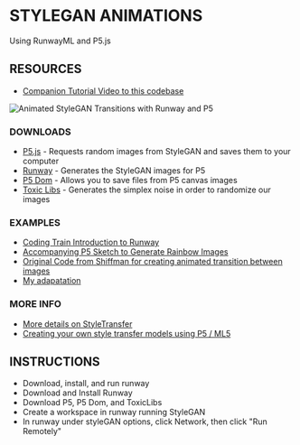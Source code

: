 # STYLEGAN ANIMATIONS
Using RunwayML and P5.js

## RESOURCES

* [Companion Tutorial Video to this codebase](https://youtu.be/a9lVZ2eGheE)

![Animated StyleGAN Transitions with Runway and P5](https://prototypes.mikeheavers.com/transfer/stylegan-transitions.gif)


### DOWNLOADS
* [P5.js](http://p5js.org/) - Requests random images from StyleGAN and saves them to your computer
* [Runway](https://runwayml.com/) - Generates the StyleGAN images for P5
* [P5 Dom](https://p5js.org/reference/#/libraries/p5.dom) - Allows you to save files from P5 canvas images
* [Toxic Libs](http://haptic-data.com/toxiclibsjs) - Generates the simplex noise in order to randomize our images

### EXAMPLES

* [Coding Train Introduction to Runway](https://www.youtube.com/watch?v=QzRW0xzm10c&t=6622s)
* [Accompanying P5 Sketch to Generate Rainbow Images](https://editor.p5js.org/codingtrain/sketches/K6l0JbS6u)
* [Original Code from Shiffman for creating animated transition between images](https://editor.p5js.org/codingtrain/sketches/KVXguIFNg)
* [My adapatation](https://github.com/heaversm/runway-stylegan-animations)

### MORE INFO

* [More details on StyleTransfer](https://prototypes.mikeheavers.com/mtc-ml/ml4a-style-transfer.html)
* [Creating your own style transfer models using P5 / ML5](https://ml5js.org/reference/api-StyleTransfer/)

## INSTRUCTIONS

* Download, install, and run runway
* Download and Install Runway 
* Download P5, P5 Dom, and ToxicLibs
* Create a workspace in runway running StyleGAN
* In runway under styleGAN options, click Network, then click "Run Remotely"

